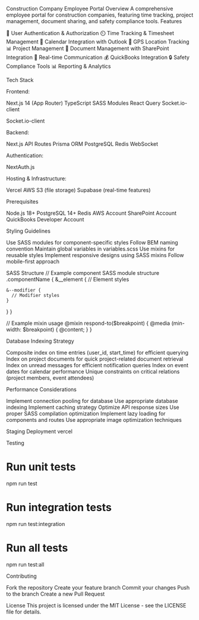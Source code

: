 Construction Company Employee Portal
Overview
A comprehensive employee portal for construction companies, featuring time tracking, project management, document sharing, and safety compliance tools.
Features

👥 User Authentication & Authorization
⏲️ Time Tracking & Timesheet Management
📅 Calendar Integration with Outlook
📍 GPS Location Tracking
📊 Project Management
📄 Document Management with SharePoint Integration
📱 Real-time Communication
💰 QuickBooks Integration
🔒 Safety Compliance Tools
📊 Reporting & Analytics

Tech Stack

Frontend:

Next.js 14 (App Router)
TypeScript
SASS Modules
React Query
Socket.io-client

Socket.io-client

Backend:

Next.js API Routes
Prisma ORM
PostgreSQL
Redis
WebSocket

Authentication:

NextAuth.js

Hosting & Infrastructure:

Vercel
AWS S3 (file storage)
Supabase (real-time features)

Prerequisites

Node.js 18+
PostgreSQL 14+
Redis
AWS Account
SharePoint Account
QuickBooks Developer Account

Styling Guidelines

Use SASS modules for component-specific styles
Follow BEM naming convention
Maintain global variables in variables.scss
Use mixins for reusable styles
Implement responsive designs using SASS mixins
Follow mobile-first approach

SASS Structure
// Example component SASS module structure
.componentName {
&\_\_element {
// Element styles

    &--modifier {
      // Modifier styles
    }

}
}

// Example mixin usage
@mixin respond-to($breakpoint) {
@media (min-width: $breakpoint) {
@content;
}
}

Database Indexing Strategy

Composite index on time entries (user_id, start_time) for efficient querying
Index on project documents for quick project-related document retrieval
Index on unread messages for efficient notification queries
Index on event dates for calendar performance
Unique constraints on critical relations (project members, event attendees)

Performance Considerations

Implement connection pooling for database
Use appropriate database indexing
Implement caching strategy
Optimize API response sizes
Use proper SASS compilation optimization
Implement lazy loading for components and routes
Use appropriate image optimization techniques

Staging Deployment
vercel

Testing

# Run unit tests

npm run test

# Run integration tests

npm run test:integration

# Run all tests

npm run test:all

Contributing

Fork the repository
Create your feature branch
Commit your changes
Push to the branch
Create a new Pull Request

License
This project is licensed under the MIT License - see the LICENSE file for details.
